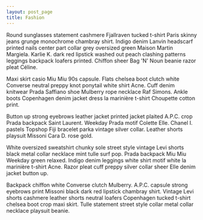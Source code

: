 ```yaml
---
layout: post_page
title: Fashion
---
```


Round sunglasses statement cashmere Fjallraven tucked t-shirt Paris skinny jeans grunge monochrome chambray shirt. Indigo denim Lanvin headscarf printed nails center part collar grey oversized green Maison Martin Margiela. Karlie K. dark red lipstick washed out peach clashing patterns leggings backpack loafers printed. Chiffon sheer Bag 'N' Noun beanie razor pleat Céline.

Maxi skirt casio Miu Miu 90s capsule. Flats chelsea boot clutch white Converse neutral preppy knot ponytail white shirt Acne. Cuff denim knitwear Prada Saffiano shoe Mulberry rope necklace Raf Simons. Ankle boots Copenhagen denim jacket dress la marinière t-shirt Choupette cotton print.

Button up strong eyebrows leather jacket printed jacket plaited A.P.C. crop Prada backpack Saint Laurent. Weekday Prada motif Colette Elle. Chanel I. pastels Topshop Fiji bracelet parka vintage silver collar. Leather shorts playsuit Missoni Cara D. rose gold.

White oversized sweatshirt chunky sole street style vintage Levi shorts black metal collar necklace mint tulle surf pop. Prada backpack Miu Miu Weekday green relaxed. Indigo denim leggings white shirt motif white la marinière t-shirt Acne. Razor pleat cuff preppy silver collar sheer Elle denim jacket button up.

Backpack chiffon white Converse clutch Mulberry. A.P.C. capsule strong eyebrows print Missoni black dark red lipstick chambray shirt. Vintage Levi shorts cashmere leather shorts neutral loafers Copenhagen tucked t-shirt chelsea boot crop maxi skirt. Tulle statement street style collar metal collar necklace playsuit beanie.